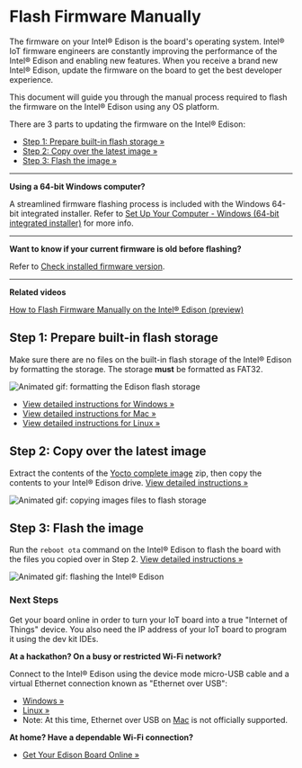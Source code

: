 # Flash Firmware Manually

The firmware on your Intel® Edison is the board's operating system. Intel® IoT firmware engineers are constantly improving the performance of the Intel® Edison and enabling new features. When you receive a brand new Intel® Edison, update the firmware on the board to get the best developer experience.

This document will guide you through the manual process required to flash the firmware on the Intel® Edison using any OS platform.

There are 3 parts to updating the firmware on the Intel® Edison:

* [Step 1: Prepare built-in flash storage »](#step-1-prepare-built-in-flash-storage)
* [Step 2: Copy over the latest image »](#step-2-copy-over-the-latest-image)
* [Step 3: Flash the image »](#step-3-flash-the-image)
  
---

**Using a 64-bit Windows computer?**

A streamlined firmware flashing process is included with the Windows 64-bit integrated installer. Refer to [Set Up Your Computer - Windows (64-bit integrated installer)](/computer_setup/windows/64bit_integrated_installer.md) for more info.

---

**Want to know if your current firmware is old before flashing?**

Refer to [Check installed firmware version](check_firmware_version.md).

---

**Related videos**

[How to Flash Firmware Manually on the Intel® Edison (preview)](https://drive.google.com/open?id=0B2ywC78pxngCWkNUT3dkWklBdDg&authuser=0)


## Step 1: Prepare built-in flash storage

Make sure there are no files on the built-in flash storage of the Intel® Edison by formatting the storage. The storage **must** be formatted as FAT32.

![Animated gif: formatting the Edison flash storage](images/format_storage-windows-animated.gif)

* [View detailed instructions for Windows »](details-format_storage-windows.md)
* [View detailed instructions for Mac »](details-format_storage-mac.md)
* [View detailed instructions for Linux »](details-format_storage-linux.md)


## Step 2: Copy over the latest image

Extract the contents of the [Yocto complete image](http://software.intel.com/iot/hardware/edison/downloads) zip, then copy the contents to your Intel® Edison drive. [View detailed instructions »](details-copy_image_files.md)

![Animated gif: copying images files to flash storage](images/copy_image_files-animated.gif)


## Step 3: Flash the image

Run the `reboot ota` command on the Intel® Edison to flash the board with the files you copied over in Step 2. [View detailed instructions »](details-reboot_ota.md)

![Animated gif: flashing the Intel® Edison](images/reboot_ota-animated.gif)


### Next Steps

Get your board online in order to turn your IoT board into a true "Internet of Things" device. You also need the IP address of your IoT board to program it using the dev kit IDEs.

**At a hackathon? On a busy or restricted Wi-Fi network?**

Connect to the Intel® Edison using the device mode micro-USB cable and a virtual Ethernet connection known as "Ethernet over USB":

* [Windows »](/connectivity/ethernet_over_usb/windows/connect.md)
* [Linux »](/connectivity/ethernet_over_usb/linux/connect.md)
* Note: At this time, Ethernet over USB on [Mac](/connectivity/ethernet_over_usb/mac/connect.md) is not officially supported.

**At home? Have a dependable Wi-Fi connection?**

* [Get Your Edison Board Online »](/connectivity/wifi/connect.md)
